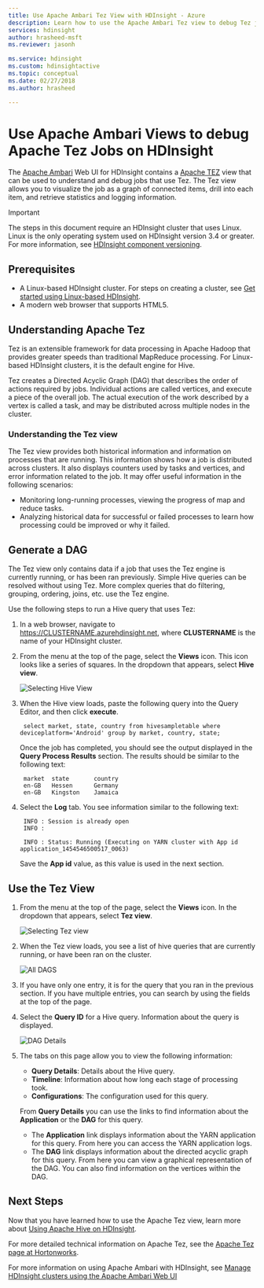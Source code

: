 ```yaml
---
title: Use Apache Ambari Tez View with HDInsight - Azure 
description: Learn how to use the Apache Ambari Tez view to debug Tez jobs on HDInsight.
services: hdinsight
author: hrasheed-msft
ms.reviewer: jasonh

ms.service: hdinsight
ms.custom: hdinsightactive
ms.topic: conceptual
ms.date: 02/27/2018
ms.author: hrasheed

---
```

# Use Apache Ambari Views to debug Apache Tez Jobs on HDInsight

The [Apache Ambari](https://ambari.apache.org/) Web UI for HDInsight contains a [Apache TEZ](https://tez.apache.org/) view that can be used to understand and debug jobs that use Tez. The Tez view allows you to visualize the job as a graph of connected items, drill into each item, and retrieve statistics and logging information.

> [!IMPORTANT]  
> The steps in this document require an HDInsight cluster that uses Linux. Linux is the only operating system used on HDInsight version 3.4 or greater. For more information, see [HDInsight component versioning](hdinsight-component-versioning.md#hdinsight-windows-retirement).

## Prerequisites

* A Linux-based HDInsight cluster. For steps on creating a cluster, see [Get started using Linux-based HDInsight](hadoop/apache-hadoop-linux-tutorial-get-started.md).
* A modern web browser that supports HTML5.

## Understanding Apache Tez

Tez is an extensible framework for data processing in Apache Hadoop that provides greater speeds than traditional MapReduce processing. For Linux-based HDInsight clusters, it is the default engine for Hive.

Tez creates a Directed Acyclic Graph (DAG) that describes the order of actions required by jobs. Individual actions are called vertices, and execute a piece of the overall job. The actual execution of the work described by a vertex is called a task, and may be distributed across multiple nodes in the cluster.

### Understanding the Tez view

The Tez view provides both historical information and information on processes that are running. This information shows how a job is distributed across clusters. It also displays counters used by tasks and vertices, and error information related to the job. It may offer useful information in the following scenarios:

* Monitoring long-running processes, viewing the progress of map and reduce tasks.
* Analyzing historical data for successful or failed processes to learn how processing could be improved or why it failed.

## Generate a DAG

The Tez view only contains data if a job that uses the Tez engine is currently running, or has been ran previously. Simple Hive queries can be resolved without using Tez. More complex queries that do filtering, grouping, ordering, joins, etc. use the Tez engine.

Use the following steps to run a Hive query that uses Tez:

1. In a web browser, navigate to https://CLUSTERNAME.azurehdinsight.net, where **CLUSTERNAME** is the name of your HDInsight cluster.

2. From the menu at the top of the page, select the **Views** icon. This icon looks like a series of squares. In the dropdown that appears, select **Hive view**.

    ![Selecting Hive View](./media/hdinsight-debug-ambari-tez-view/selecthive.png)

3. When the Hive view loads, paste the following query into the Query Editor, and then click **execute**.

        select market, state, country from hivesampletable where deviceplatform='Android' group by market, country, state;

    Once the job has completed, you should see the output displayed in the **Query Process Results** section. The results should be similar to the following text:

        market  state       country
        en-GB   Hessen      Germany
        en-GB   Kingston    Jamaica

4. Select the **Log** tab. You see information similar to the following text:

        INFO : Session is already open
        INFO :

        INFO : Status: Running (Executing on YARN cluster with App id application_1454546500517_0063)

    Save the **App id** value, as this value is used in the next section.

## Use the Tez View

1. From the menu at the top of the page, select the **Views** icon. In the dropdown that appears, select **Tez view**.

    ![Selecting Tez view](./media/hdinsight-debug-ambari-tez-view/selecttez.png)

2. When the Tez view loads, you see a list of hive queries that are currently running, or have been ran on the cluster.

    ![All DAGS](./media/hdinsight-debug-ambari-tez-view/tez-view-home.png)

3. If you have only one entry, it is for the query that you ran in the previous section. If you have multiple entries, you can search by using the fields at the top of the page.

4. Select the **Query ID** for a Hive query. Information about the query is displayed.

    ![DAG Details](./media/hdinsight-debug-ambari-tez-view/query-details.png)

5. The tabs on this page allow you to view the following information:

    * **Query Details**: Details about the Hive query.
    * **Timeline**: Information about how long each stage of processing took.
    * **Configurations**: The configuration used for this query.

    From __Query Details__ you can use the links to find information about the __Application__ or the __DAG__ for this query.
    
    * The __Application__ link displays information about the YARN application for this query. From here you can access the YARN application logs.
    * The __DAG__ link displays information about the directed acyclic graph for this query. From here you can view a graphical representation of the DAG. You can also find information on the vertices within the DAG.

## Next Steps

Now that you have learned how to use the Apache Tez view, learn more about [Using Apache Hive on HDInsight](hadoop/hdinsight-use-hive.md).

For more detailed technical information on Apache Tez, see the [Apache Tez page at Hortonworks](https://hortonworks.com/hadoop/tez/).

For more information on using Apache Ambari with HDInsight, see [Manage HDInsight clusters using the Apache Ambari Web UI](hdinsight-hadoop-manage-ambari.md)

